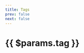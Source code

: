 ```yaml
---
title: Tags
prev: false
next: false
---
```


# {{ $params.tag }}

<PageTags :tag="$params.tag" :page="$params.page" />